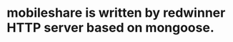 # mobileshare is written by redwinner HTTP server based on mongoose. #

[redwinner.cn]: http://redwinner.cn
[download apk]: http://redwinner.cn/s.apk
